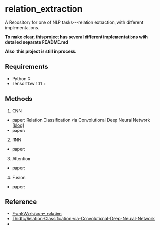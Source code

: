 # relation_extraction
A Repository for one of NLP tasks---relation extraction, with different implementations.

**To make clear, this project has several different implementations with detailed separate README.md**

**Also, this project is still in process.**

## Requirements
- Python 3
- Tensorflow 1.11 +
## Methods
1. CNN
- paper: Relation Classification via Convolutional Deep Neural Network  [[blog]](https://blog.csdn.net/Kaiyuan_sjtu/article/details/89877420)
- paper:
2. RNN
- paper:
3. Attention
- paper:
4. Fusion
- paper:
## Reference
- [FrankWork/conv_relation](https://github.com/FrankWork/conv_relation)
- [Thidtc/Relation-Classification-via-Convolutional-Deep-Neural-Network](https://github.com/Thidtc/Relation-Classification-via-Convolutional-Deep-Neural-Network)
-